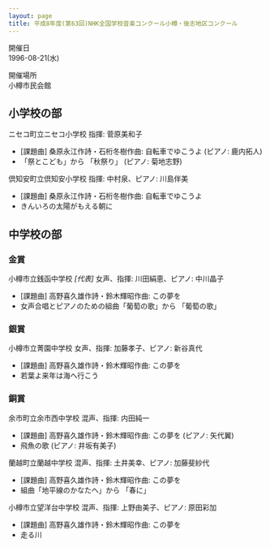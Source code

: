 ```yaml
---
layout: page
title: 平成8年度(第63回)NHK全国学校音楽コンクール小樽・後志地区コンクール
---
```

開催日  
1996-08-21(水)

開催場所  
小樽市民会館

小学校の部
----------

<span class="choir-name">ニセコ町立ニセコ小学校</span>
指揮: 菅原美和子
-   \[課題曲\] 桑原永江作詩・石桁冬樹作曲: 自転車でゆこうよ (ピアノ: 鹿内拓人)
-   「祭とこども」から 「秋祭り」 (ピアノ: 菊地志野)

<span class="choir-name">倶知安町立倶知安小学校</span>
指揮: 中村泉、ピアノ: 川島伴美
-   \[課題曲\] 桑原永江作詩・石桁冬樹作曲: 自転車でゆこうよ
-   きんいろの太陽がもえる朝に

中学校の部
----------

### 金賞

<span class="choir-name">小樽市立銭函中学校</span> *\[代表\]*
女声、指揮: 川田絹恵、ピアノ: 中川晶子
-   \[課題曲\] 高野喜久雄作詩・鈴木輝昭作曲: この夢を
-   女声合唱とピアノのための組曲「葡萄の歌」から 「葡萄の歌」

### 銀賞

<span class="choir-name">小樽市立菁園中学校</span>
女声、指揮: 加藤孝子、ピアノ: 新谷真代
-   \[課題曲\] 高野喜久雄作詩・鈴木輝昭作曲: この夢を
-   若葉よ来年は海へ行こう

### 銅賞

<span class="choir-name">余市町立余市西中学校</span>
混声、指揮: 内田純一
-   \[課題曲\] 高野喜久雄作詩・鈴木輝昭作曲: この夢を (ピアノ: 矢代翼)
-   飛魚の歌 (ピアノ: 井坂有美子)

<span class="choir-name">蘭越町立蘭越中学校</span>
混声、指揮: 土井美幸、ピアノ: 加藤斐紗代
-   \[課題曲\] 高野喜久雄作詩・鈴木輝昭作曲: この夢を
-   組曲「地平線のかなたへ」から 「春に」

<span class="choir-name">小樽市立望洋台中学校</span>
混声、指揮: 上野由美子、ピアノ: 原田彩加
-   \[課題曲\] 高野喜久雄作詩・鈴木輝昭作曲: この夢を
-   走る川
